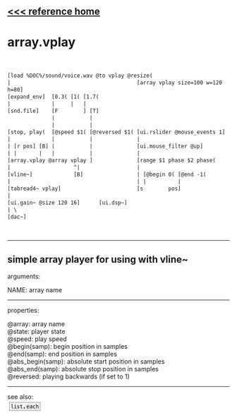 [<<< reference home](ceammc_lib.md)
---

# array.vplay

```


[load %DOC%/sound/voice.wav @to vplay @resize(
|                                        [array vplay size=100 w=120 h=80]
[expand_env]  [0.3( [1( [1.7(
|             |     |   |
[snd.file]    [F        ] [T]
              |           |
              |           |
[stop, play(  [@speed $1( [@reversed $1( [ui.rslider @mouse_events 1]
|             |           |              |
| [r pos] [B] |           |              [ui.mouse_filter @up]
| |       |   |           |              |
[array.vplay @array vplay ]              [range $1 phase $2 phase(
|                    ^|                  |
[vline~]             [B]                 | [@begin 0( [@end -1(
|                                        | |          |
[tabread4~ vplay]                        [s        pos]
|
[ui.gain~ @size 120 16]      [ui.dsp~]
| \
[dac~]

            
```
---
simple array player for using with vline~
---
arguments:

NAME: array name<br>

---
properties:

@array: array name<br>
@state: 
            player state<br>
@speed: play speed<br>
@begin(samp): begin position in
            samples<br>
@end(samp): end position in
            samples<br>
@abs_begin(samp): 
            absolute start position in samples<br>
@abs_end(samp): 
            absolute stop position in samples<br>
@reversed: playing backwards (if set
            to 1)<br>

---
see also:<br>
[![list.each](img/object_list.each.png)](list.each.md)
